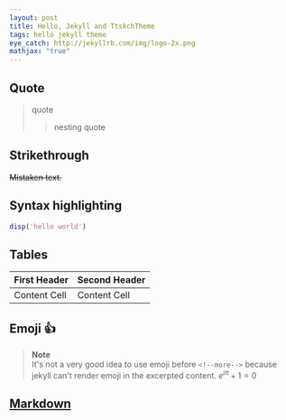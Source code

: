 ```yaml
---
layout: post
title: Hello, Jekyll and TtskchTheme
tags: hello jekyll theme
eye_catch: http://jekyllrb.com/img/logo-2x.png
mathjax: "true"
---
```


## Quote

> quote
>
> > nesting quote

## Strikethrough

~~Mistaken text.~~

## Syntax highlighting

```m
disp('hello world')
```

## Tables

First Header  | Second Header
------------- | -------------
Content Cell  | Content Cell

## Emoji :+1:

> **Note**  
> It's not a very good idea to use emoji before `<!--more-->` because jekyll can't render emoji in the excerpted content. $e^{i\pi} + 1 = 0$

## [Markdown](http://daringfireball.net/projects/markdown/syntax)
